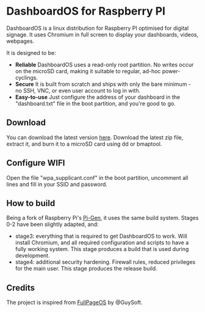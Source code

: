 # DashboardOS for Raspberry PI

DashboardOS is a linux distribution for Raspberry PI optimised for digital signage. It uses Chromium in full screen to display your dashboards, videos, webpages. 

It is designed to be:

 * **Reliable** DashboardOS uses a read-only root partition. No writes occur on the microSD card, making it suitable to regular, ad-hoc power-cyclings.
 * **Secure** It is built from scratch and ships with only the bare minimum - no SSH, VNC, or even user account to log in with.
 * **Easy-to-use** Just configure the address of your dashboard in the "dashboard.txt" file in the boot partition, and you're good to go.

## Download

You can download the latest version [here](https://github.com/yannh/dashboardOS/releases). Download the latest zip file, extract it, and burn it to a microSD card using dd or bmaptool.

## Configure WIFI

Open the file "wpa\_supplicant.conf" in the boot partition, uncomment all lines and fill in your SSID and password.

## How to build

Being a fork of Raspberry Pi's [Pi-Gen](https://github.com/RPi-Distro/pi-gen), it uses the same build system. Stages 0-2 have been slightly adapted, and:

 * stage3: everything that is required to get DashboardOS to work. Will install Chromium, and all required configuration and scripts to have a fully working system. This stage produces a build that is used during development.
 * stage4: additional security hardening. Firewall rules, reduced privileges for the main user. This stage produces the release build.

## Credits

The project is inspired from [FullPageOS]([ttps://github.com/guysoft/FullPageOS) by @GuySoft.
